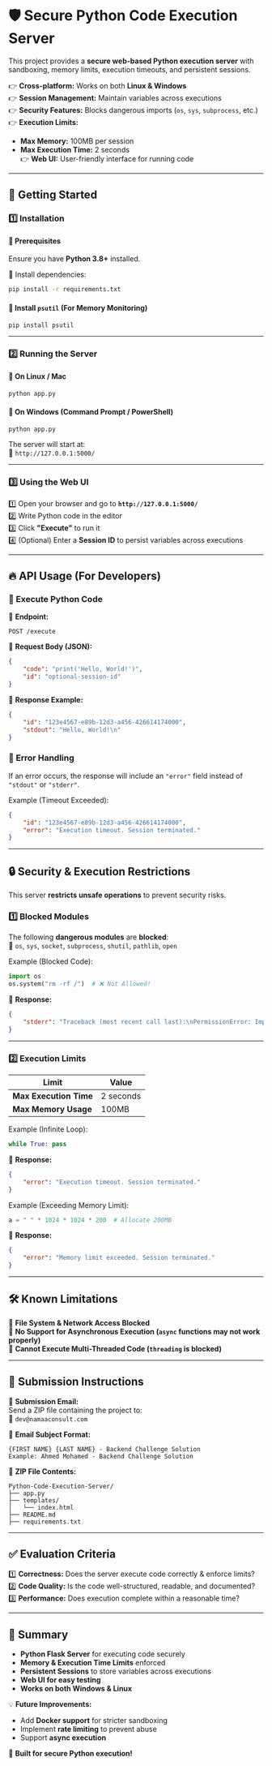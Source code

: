 # 🛡️ Secure Python Code Execution Server  

This project provides a **secure web-based Python execution server** with sandboxing, memory limits, execution timeouts, and persistent sessions.  

👉 **Cross-platform:** Works on both **Linux & Windows**  
👉 **Session Management:** Maintain variables across executions  
👉 **Security Features:** Blocks dangerous imports (`os`, `sys`, `subprocess`, etc.)  
👉 **Execution Limits:**  
   - **Max Memory:** 100MB per session  
   - **Max Execution Time:** 2 seconds  
👉 **Web UI:** User-friendly interface for running code  

---

## 🚀 Getting Started  

### **1️⃣ Installation**  

#### **🔹 Prerequisites**  
Ensure you have **Python 3.8+** installed.  

📌 Install dependencies:  
```sh
pip install -r requirements.txt
```

#### **🔹 Install `psutil` (For Memory Monitoring)**  
```sh
pip install psutil
```

---

### **2️⃣ Running the Server**  

#### **🔹 On Linux / Mac**  
```sh
python app.py
```

#### **🔹 On Windows (Command Prompt / PowerShell)**  
```sh
python app.py
```

The server will start at:  
📌 `http://127.0.0.1:5000/`  

---

### **3️⃣ Using the Web UI**  

1️⃣ Open your browser and go to **`http://127.0.0.1:5000/`**  
2️⃣ Write Python code in the editor  
3️⃣ Click **"Execute"** to run it  
4️⃣ (Optional) Enter a **Session ID** to persist variables across executions  

---

## 🔥 API Usage (For Developers)  

### **🔹 Execute Python Code**  
📌 **Endpoint:**  
```http
POST /execute
```

📌 **Request Body (JSON):**  
```json
{
    "code": "print('Hello, World!')",
    "id": "optional-session-id"
}
```

📌 **Response Example:**  
```json
{
    "id": "123e4567-e89b-12d3-a456-426614174000",
    "stdout": "Hello, World!\n"
}
```

### **🔹 Error Handling**  
If an error occurs, the response will include an `"error"` field instead of `"stdout"` or `"stderr"`.  

Example (Timeout Exceeded):  
```json
{
    "id": "123e4567-e89b-12d3-a456-426614174000",
    "error": "Execution timeout. Session terminated."
}
```

---

## 🔒 Security & Execution Restrictions  

This server **restricts unsafe operations** to prevent security risks.  

### **1️⃣ Blocked Modules**  
The following **dangerous modules** are **blocked**:  
🚫 `os`, `sys`, `socket`, `subprocess`, `shutil`, `pathlib`, `open`  

Example (Blocked Code):  
```python
import os
os.system("rm -rf /")  # ❌ Not Allowed!
```
📌 **Response:**  
```json
{
    "stderr": "Traceback (most recent call last):\nPermissionError: Importing 'os' is restricted.\n"
}
```

---

### **2️⃣ Execution Limits**  

| **Limit**         | **Value**  |
|------------------|-----------|
| **Max Execution Time** | 2 seconds |
| **Max Memory Usage** | 100MB |

Example (Infinite Loop):  
```python
while True: pass
```
📌 **Response:**  
```json
{
    "error": "Execution timeout. Session terminated."
}
```

Example (Exceeding Memory Limit):  
```python
a = " " * 1024 * 1024 * 200  # Allocate 200MB
```
📌 **Response:**  
```json
{
    "error": "Memory limit exceeded. Session terminated."
}
```

---

## 🛠️ Known Limitations  
🔹 **File System & Network Access Blocked**  
🔹 **No Support for Asynchronous Execution (`async` functions may not work properly)**  
🔹 **Cannot Execute Multi-Threaded Code (`threading` is blocked)**  

---

## 🛄 Submission Instructions  

📌 **Submission Email:**  
Send a ZIP file containing the project to:  
💎 `dev@namaaconsult.com`  

📌 **Email Subject Format:**  
```
{FIRST NAME} {LAST NAME} - Backend Challenge Solution
Example: Ahmed Mohamed - Backend Challenge Solution
```

📌 **ZIP File Contents:**  
```
Python-Code-Execution-Server/
├── app.py
├── templates/
│   └── index.html
├── README.md
├── requirements.txt
```

---

## ✅ Evaluation Criteria  

1️⃣ **Correctness:** Does the server execute code correctly & enforce limits?  
2️⃣ **Code Quality:** Is the code well-structured, readable, and documented?  
3️⃣ **Performance:** Does execution complete within a reasonable time?  

---

## 🎯 Summary  

- **Python Flask Server** for executing code securely  
- **Memory & Execution Time Limits** enforced  
- **Persistent Sessions** to store variables across executions  
- **Web UI for easy testing**  
- **Works on both Windows & Linux**  

💡 **Future Improvements:**  
- Add **Docker support** for stricter sandboxing  
- Implement **rate limiting** to prevent abuse  
- Support **async execution**  

🚀 **Built for secure Python execution!**  

